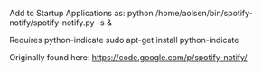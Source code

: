 Add to Startup Applications as:
python /home/aolsen/bin/spotify-notify/spotify-notify.py -s &

Requires python-indicate
sudo apt-get install python-indicate

Originally found here: https://code.google.com/p/spotify-notify/

